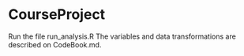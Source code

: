 CourseProject
=============
Run the file run_analysis.R
The variables and data transformations are described on CodeBook.md.
